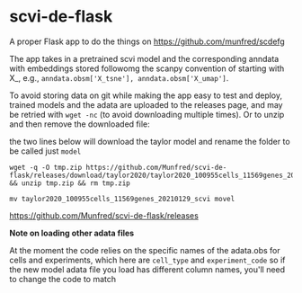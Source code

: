 # scvi-de-flask
A proper Flask app to do the things on https://github.com/munfred/scdefg


The app takes in a pretrained scvi model and the corresponding anndata with embeddings stored followomg the scanpy convention of starting with X_, e.g., `anndata.obsm['X_tsne'], anndata.obsm['X_umap']`. 

To avoid storing data on git while making the app easy to test and deploy, trained models and the adata are uploaded to the releases page, and may be retried with `wget -nc` (to avoid downloading multiple times). Or to unzip and then remove the downloaded file:

the two lines below will download the taylor model and rename the folder to be called just `model`

```
wget -q -O tmp.zip https://github.com/Munfred/scvi-de-flask/releases/download/taylor2020/taylor2020_100955cells_11569genes_20210129_scvi.zip && unzip tmp.zip && rm tmp.zip

mv taylor2020_100955cells_11569genes_20210129_scvi movel
```

https://github.com/Munfred/scvi-de-flask/releases


**Note on loading other adata files**

At the moment the code relies on the specific names of the adata.obs for cells and experiments, which here are `cell_type` and `experiment_code` so if the new model adata file you load has different column names, you'll need to change the code to match

